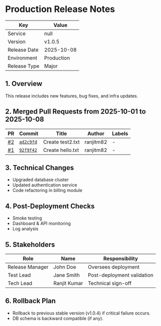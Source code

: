 # Production Release Notes

| Key | Value |
| --- | ----- |
| Service | null |
| Version | v1.0.5 |
| Release Date | 2025-10-08 |
| Environment | Production |
| Release Type | Major |

## 1. Overview
This release includes new features, bug fixes, and infra updates.

## 2. Merged Pull Requests from 2025-10-01 to 2025-10-08
| PR | Commit | Title | Author | Labels |
|----|--------|-------|--------|--------|
| [#2](https://github.com/ranjitm82/release-testing/pull/2) | [`ad2c9fd`](https://github.com/ranjitm82/release-testing/commit/ad2c9fd36b9b7ac61adaf948aefd0e30c16b6ec5) | Create test2.txt | ranjitm82 | - |
| [#1](https://github.com/ranjitm82/release-testing/pull/1) | [`92f9f42`](https://github.com/ranjitm82/release-testing/commit/92f9f422b9c381ce2fb6b84ed9bb7793c295069e) | Create hello.txt | ranjitm82 | - |

## 3. Technical Changes
- Upgraded database cluster
- Updated authentication service
- Code refactoring in billing module

## 4. Post-Deployment Checks
- Smoke testing
- Dashboard & API monitoring
- Log analysis

## 5. Stakeholders
| Role | Name | Responsibility |
|------|------|----------------|
| Release Manager | John Doe | Oversees deployment |
| Test Lead | Jane Smith | Post-deployment validation |
| Tech Lead | Ranjit Kumar | Technical sign-off |

## 6. Rollback Plan
- Rollback to previous stable version (v1.0.4) if critical failure occurs.
- DB schema is backward compatible (if any).
